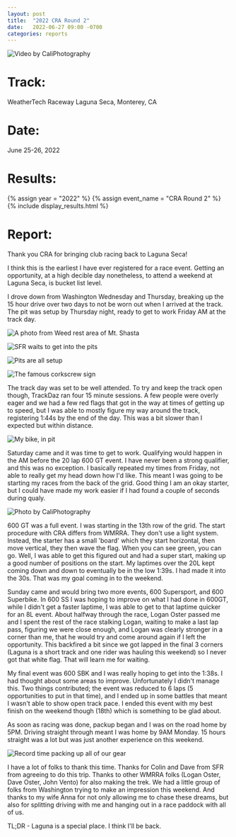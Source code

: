 ```yaml
---
layout: post
title:  "2022 CRA Round 2"
date:   2022-06-27 09:00 -0700
categories: reports
---
```


![Video by CaliPhotography](/img/race-report-photos/2022/cra-r2-laguna/2022-cra-laguna-corkscrew-slowmo.gif)


# Track:
WeatherTech Raceway Laguna Seca, Monterey, CA

# Date:
June 25-26, 2022

# Results:
{% assign year = "2022" %}
{% assign event_name = "CRA Round 2" %}
{% include display_results.html %}

# Report:

Thank you CRA for bringing club racing back to Laguna Seca!

I think this is the earliest I have ever registered for a race event. Getting an opportunity, at a high decible day nonetheless, to attend a weekend at Laguna Seca, is bucket list level.

I drove down from Washington Wednesday and Thursday, breaking up the 15 hour drive over two days to not be worn out when I arrived at the track. The pit was setup by Thursday night, ready to get to work Friday AM at the track day.

![A photo from Weed rest area of Mt. Shasta](/img/race-report-photos/2022/cra-r2-laguna/drive-down-mt-shasta.jpg)

![SFR waits to get into the pits](/img/race-report-photos/2022/cra-r2-laguna/pit-stage.jpg)

![Pits are all setup](/img/race-report-photos/2022/cra-r2-laguna/pits.jpg)

![The famous corkscrew sign](/img/race-report-photos/2022/cra-r2-laguna/corkscrew_sign.jpg)


The track day was set to be well attended. To try and keep the track open though, TrackDaz ran four 15 minute sessions. A few people were overly eager and we had a few red flags that got in the way at times of getting up to speed, but I was able to mostly figure my way around the track, registering 1:44s by the end of the day. This was a bit slower than I expected but within distance.


![My bike, in pit](/img/race-report-photos/2022/cra-r2-laguna/bike-in-pit.jpg)


Saturday came and it was time to get to work. Qualifying would happen in the AM before the 20 lap 600 GT event. I have never been a strong qualifier, and this was no exception. I basically repeated my times from Friday, not able to really get my head down how I'd like. This meant I was going to be starting my races from the back of the grid. Good thing I am an okay starter, but I could have made my work easier if I had found a couple of seconds during qualy.

![Photo by CaliPhotography](/img/race-report-photos/2022/cra-r2-laguna/2022-cra-laguna-qualifying-t5.jpg)

600 GT was a full event. I was starting in the 13th row of the grid. The start procedure with CRA differs from WMRRA. They don't use a light system. Instead, the starter has a small 'board' which they start horizontal, then move vertical, they then wave the flag. When you can see green, you can go. Well, I was able to get this figured out and had a super start, making up a good number of positions on the start. My laptimes over the 20L kept coming down and down to eventually be in the low 1:39s. I had made it into the 30s. That was my goal coming in to the weekend.

Sunday came and would bring two more events, 600 Supersport, and 600 Superbike. In 600 SS I was hoping to improve on what I had done in 600GT, while I didn't get a faster laptime, I was able to get to that laptime quicker for an 8L event. About halfway through the race, Logan Oster passed me and I spent the rest of the race stalking Logan, waiting to make a last lap pass, figuring we were close enough, and Logan was clearly stronger in a corner than me, that he would try and come around again if I left the opportunity. This backfired a bit since we got lapped in the final 3 corners (Laguna is a short track and one rider was hauling this weekend) so I never got that white flag. That will learn me for waiting.

My final event was 600 SBK and I was really hoping to get into the 1:38s. I had thought about some areas to improve. Unfortunately I didn't manage this. Two things contributed; the event was reduced to 6 laps (5 opportunities to put in that time), and I ended up in some battles that meant I wasn't able to show open track pace. I ended this event with my best finish on the weekend though (18th) which is something to be glad about.

As soon as racing was done, packup began and I was on the road home by 5PM. Driving straight through meant I was home by 9AM Monday. 15 hours straight was a lot but was just another experience on this weekend.

![Record time packing up all of our gear](/img/race-report-photos/2022/cra-r2-laguna/packout.jpg)

I have a lot of folks to thank this time. Thanks for Colin and Dave from SFR from agreeing to do this trip. Thanks to other WMRRA folks (Logan Oster, Dave Oster, John Vento) for also making the trek. We had a little group of folks from Washington trying to make an impression this weekend. And thanks to my wife Anna for not only allowing me to chase these dreams, but also for splitting driving with me and hanging out in a race paddock with all of us.

TL;DR - Laguna is a special place. I think I'll be back.